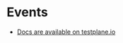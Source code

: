 # Events

- [Docs are available on testplane.io](https://testplane.io/docs/v8/html-reporter/html-reporter-events/)
